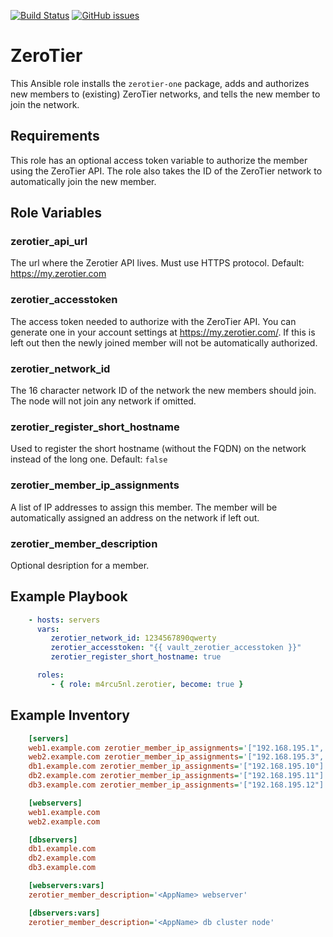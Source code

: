 [![Build Status](https://travis-ci.org/m4rcu5nl/ansible-role-zerotier.svg?branch=master)](https://travis-ci.org/m4rcu5nl/ansible-role-zerotier) [![GitHub issues](https://img.shields.io/github/issues/m4rcu5nl/ansible-role-zerotier.svg)](https://github.com/m4rcu5nl/ansible-role-zerotier/issues)

ZeroTier
=========

This Ansible role installs the `zerotier-one` package, adds and authorizes new members to (existing) ZeroTier networks, and tells the new member to join the network.

Requirements
------------

This role has an optional access token variable to authorize the member using the ZeroTier API. The role also takes the ID of the ZeroTier network to automatically join the new member.

Role Variables
--------------

### zerotier_api_url
The url where the Zerotier API lives. Must use HTTPS protocol.
Default: https://my.zerotier.com

### zerotier_accesstoken
The access token needed to authorize with the ZeroTier API. You can generate one in your account settings at https://my.zerotier.com/. If this is left out then the newly joined member will not be automatically authorized.

### zerotier_network_id
The 16 character network ID of the network the new members should join. The node will not join any network if omitted.

### zerotier_register_short_hostname
Used to register the short hostname (without the FQDN) on the network instead of the long one.
Default: `false`

### zerotier_member_ip_assignments
A list of IP addresses to assign this member. The member will be automatically assigned an address on the network if left out.

### zerotier_member_description
Optional desription for a member.

Example Playbook
----------------

```yaml
    - hosts: servers
      vars:
         zerotier_network_id: 1234567890qwerty
         zerotier_accesstoken: "{{ vault_zerotier_accesstoken }}"
         zerotier_register_short_hostname: true

      roles:
         - { role: m4rcu5nl.zerotier, become: true }
```

Example Inventory
----------------

```INI
    [servers]
    web1.example.com zerotier_member_ip_assignments='["192.168.195.1", "192.168.195.2"]'
    web2.example.com zerotier_member_ip_assignments='["192.168.195.3", "192.168.195.4"'
    db1.example.com zerotier_member_ip_assignments='["192.168.195.10"]'
    db2.example.com zerotier_member_ip_assignments='["192.168.195.11"]'
    db3.example.com zerotier_member_ip_assignments='["192.168.195.12"]'

    [webservers]
    web1.example.com
    web2.example.com

    [dbservers]
    db1.example.com
    db2.example.com
    db3.example.com

    [webservers:vars]
    zerotier_member_description='<AppName> webserver'

    [dbservers:vars]
    zerotier_member_description='<AppName> db cluster node'
```
